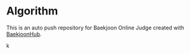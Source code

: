 # Algorithm
This is an auto push repository for Baekjoon Online Judge created with [BaekjoonHub](https://github.com/BaekjoonHub/BaekjoonHub).

k